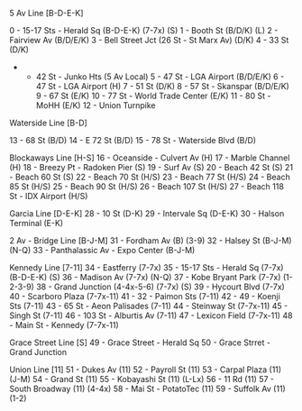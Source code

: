 5 Av Line [B-D-E-K]

0  - 15-17 Sts - Herald Sq (B-D-E-K) (7-7x) (S)
1  - Booth St (B/D/K) (L)
2  - Fairview Av (B/D/E/K)
3  - Bell Street Jct (26 St - St Marx Av) (D/K)
4  - 33 St (D/K)
-  - 42 St - Junko Hts (5 Av Local)
5  - 47 St - LGA Airport (B/D/E/K)
6  - 47 St - LGA Airport (H)
7  - 51 St (D/K)
8  - 57 St - Skanspar (B/D/E/K)
9  - 67 St (E/K)
10 - 77 St - World Trade Center (E/K)
11 - 80 St - MoHH (E/K)
12 - Union Turnpike

Waterside Line [B-D]

13 - 68 St (B/D)
14 - E 72 St (B/D)
15 - 78 St - Waterside Blvd (B/D)

Blockaways Line [H-S]
16 - Oceanside - Culvert Av (H)
17 - Marble Channel (H)
18 - Breezy Pt - Radoken Pier (S)
19 - Surf Av (S)
20 - Beach 42 St (S)
21 - Beach 60 St (S)
22 - Beach 70 St (H/S)
23 - Beach 77 St (H/S)
24 - Beach 85 St (H/S)
25 - Beach 90 St (H/S)
26 - Beach 107 St (H/S)
27 - Beach 118 St - IDX Airport (H/S)

Garcia Line [D-E-K]
28 - 10 St (D-K)
29 - Intervale Sq (D-E-K)
30 - Halson Terminal (E-K)

2 Av - Bridge Line [B-J-M]
31 - Fordham Av (B) (3-9)
32 - Halsey St (B-J-M) (N-Q)
33 - Panthalassic Av - Expo Center (B-J-M)

Kennedy Line [7-11]
34 - Eastferry (7-7x)
35 - 15-17 Sts - Herald Sq (7-7x) (B-D-E-K) (S)
36 - Madison Av (7-7x) (N-Q) 
37 - Kobe Bryant Park (7-7x) (1-2-3-9)
38 - Grand Junction (4-4x-5-6) (7-7x) (S)
39 - Hycourt Blvd (7-7x)
40 - Scarboro Plaza (7-7x-11)
41 - 32 - Paimon Sts (7-11)
42 - 49 - Koenji Sts (7-11)
43 - 65 St - Aeon Palisades (7-11)
44 - Steinway St (7-7x-11)
45 - Singh St (7-11)
46 - 103 St - Alburtis Av (7-11)
47 - Lexicon Field (7-7x-11)
48 - Main St - Kennedy (7-7x-11)

Grace Street Line [S]
49 - Grace Street - Herald Sq
50 - Grace Strret - Grand Junction

Union Line [11]
51 - Dukes Av (11)
52 - Payroll St (11)
53 - Carpal Plaza (11) (J-M)
54 - Grand St (11)
55 - Kobayashi St (11) (L-Lx)
56 - 11 Rd (11)
57 - South Broadway (11) (4-4x)
58 - Mai St - PotatoTec (11)
59 - Suffolk Av (11) (1-2)
